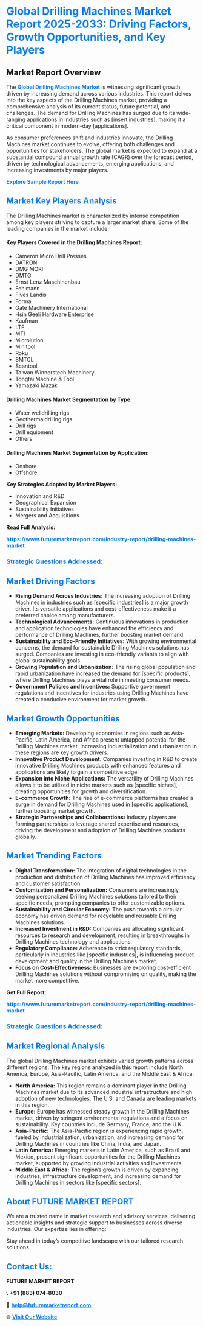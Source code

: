 <h1 style="color: #007BFF;">Global Drilling Machines Market Report 2025-2033: Driving Factors, Growth Opportunities, and Key Players</h1>

<section id="overview">
<h2>Market Report Overview</h2>
<p>The <a href="https://www.futuremarketreport.com/industry-report/drilling-machines-market" style="color: #007BFF; text-decoration: none;"><strong>Global Drilling Machines Market</strong></a> is witnessing significant growth, driven by increasing demand across various industries. This report delves into the key aspects of the Drilling Machines market, providing a comprehensive analysis of its current status, future potential, and challenges. The demand for Drilling Machines has surged due to its wide-ranging applications in industries such as [insert industries], making it a critical component in modern-day [applications].</p>
<p>As consumer preferences shift and industries innovate, the Drilling Machines market continues to evolve, offering both challenges and opportunities for stakeholders. The global market is expected to expand at a substantial compound annual growth rate (CAGR) over the forecast period, driven by technological advancements, emerging applications, and increasing investments by major players.</p>
</section>

<section id="overview">
<p><a href="https://www.futuremarketreport.com/request-sample/reportId=56840" style="color: #007BFF; text-decoration: none;"><strong>Explore Sample Report Here</strong></a></p>
</section>

<section id="key-players">
<h2 style="color: #007BFF;">Market Key Players Analysis</h2>
<p>The Drilling Machines market is characterized by intense competition among key players striving to capture a larger market share. Some of the leading companies in the market include:</p>
<h4>Key Players Covered in the Drilling Machines Report:</h4>
<ul><li>Cameron Micro Drill Presses</li><li>DATRON</li><li>DMG MORI</li><li>DMTG</li><li>Ernst Lenz Maschinenbau</li><li>Fehlmann</li><li>Fives Landis</li><li>Forma</li><li>Gate Machinery International</li><li>Hsin Geeli Hardware Enterprise</li><li>Kaufman</li><li>LTF</li><li>MTI</li><li>Microlution</li><li>Minitool</li><li>Roku</li><li>SMTCL</li><li>Scantool</li><li>Taiwan Winnerstech Machinery</li><li>Tongtai Machine &amp; Tool</li><li>Yamazaki Mazak</li></ul>
<h4>Drilling Machines Market Segmentation by Type:</h4>
<ul><li>Water welldrilling rigs</li><li>Geothermaldrilling rigs</li><li>Drill rigs</li><li>Drill equipment</li><li>Others</li></ul>

<h4>Drilling Machines Market Segmentation by Application:</h4>
<ul><li>Onshore</li><li>Offshore</li></ul>
<p><strong>Key Strategies Adopted by Market Players:</strong></p>
<ul>
<li>Innovation and R&D</li>
<li>Geographical Expansion</li>
<li>Sustainability Initiatives</li>
<li>Mergers and Acquisitions</li>
</ul>
</section>

<section>
<p><strong>Read Full Analysis: </strong></p><a href="https://www.futuremarketreport.com/industry-report/drilling-machines-market" style="color: #007BFF; text-decoration: none;"><strong>https://www.futuremarketreport.com/industry-report/drilling-machines-market</strong></a>
<h3 style="color: #007BFF;">Strategic Questions Addressed:</h3>
</section>

<section id="driving-factors">
<h2 style="color: #007BFF;">Market Driving Factors</h2>
<ul>
<li><strong>Rising Demand Across Industries:</strong> The increasing adoption of Drilling Machines in industries such as [specific industries] is a major growth driver. Its versatile applications and cost-effectiveness make it a preferred choice among manufacturers.</li>
<li><strong>Technological Advancements:</strong> Continuous innovations in production and application technologies have enhanced the efficiency and performance of Drilling Machines, further boosting market demand.</li>
<li><strong>Sustainability and Eco-Friendly Initiatives:</strong> With growing environmental concerns, the demand for sustainable Drilling Machines solutions has surged. Companies are investing in eco-friendly variants to align with global sustainability goals.</li>
<li><strong>Growing Population and Urbanization:</strong> The rising global population and rapid urbanization have increased the demand for [specific products], where Drilling Machines plays a vital role in meeting consumer needs.</li>
<li><strong>Government Policies and Incentives:</strong> Supportive government regulations and incentives for industries using Drilling Machines have created a conducive environment for market growth.</li>
</ul>
</section>

<section id="growth-opportunities">
<h2 style="color: #007BFF;">Market Growth Opportunities</h2>
<ul>
<li><strong>Emerging Markets:</strong> Developing economies in regions such as Asia-Pacific, Latin America, and Africa present untapped potential for the Drilling Machines market. Increasing industrialization and urbanization in these regions are key growth drivers.</li>
<li><strong>Innovative Product Development:</strong> Companies investing in R&D to create innovative Drilling Machines products with enhanced features and applications are likely to gain a competitive edge.</li>
<li><strong>Expansion into Niche Applications:</strong> The versatility of Drilling Machines allows it to be utilized in niche markets such as [specific niches], creating opportunities for growth and diversification.</li>
<li><strong>E-commerce Growth:</strong> The rise of e-commerce platforms has created a surge in demand for Drilling Machines used in [specific applications], further boosting market growth.</li>
<li><strong>Strategic Partnerships and Collaborations:</strong> Industry players are forming partnerships to leverage shared expertise and resources, driving the development and adoption of Drilling Machines products globally.</li>
</ul>
</section>

<section id="trending-factors">
<h2 style="color: #007BFF;">Market Trending Factors</h2>
<ul>
<li><strong>Digital Transformation:</strong> The integration of digital technologies in the production and distribution of Drilling Machines has improved efficiency and customer satisfaction.</li>
<li><strong>Customization and Personalization:</strong> Consumers are increasingly seeking personalized Drilling Machines solutions tailored to their specific needs, prompting companies to offer customizable options.</li>
<li><strong>Sustainability and Circular Economy:</strong> The push towards a circular economy has driven demand for recyclable and reusable Drilling Machines solutions.</li>
<li><strong>Increased Investment in R&D:</strong> Companies are allocating significant resources to research and development, resulting in breakthroughs in Drilling Machines technology and applications.</li>
<li><strong>Regulatory Compliance:</strong> Adherence to strict regulatory standards, particularly in industries like [specific industries], is influencing product development and quality in the Drilling Machines market.</li>
<li><strong>Focus on Cost-Effectiveness:</strong> Businesses are exploring cost-efficient Drilling Machines solutions without compromising on quality, making the market more competitive.</li>
</ul>
</section>

<section>
<p><strong>Get Full Report: </strong></p><a href="https://www.futuremarketreport.com/industry-report/drilling-machines-market" style="color: #007BFF; text-decoration: none;"><strong>https://www.futuremarketreport.com/industry-report/drilling-machines-market</strong></a>
<h3 style="color: #007BFF;">Strategic Questions Addressed:</h3>
</section>


<section id="regional-analysis">
<h2 style="color: #007BFF;">Market Regional Analysis</h2>
<p>The global Drilling Machines market exhibits varied growth patterns across different regions. The key regions analyzed in this report include North America, Europe, Asia-Pacific, Latin America, and the Middle East & Africa:</p>
<ul>
<li><strong>North America:</strong> This region remains a dominant player in the Drilling Machines market due to its advanced industrial infrastructure and high adoption of new technologies. The U.S. and Canada are leading markets in this region.</li>
<li><strong>Europe:</strong> Europe has witnessed steady growth in the Drilling Machines market, driven by stringent environmental regulations and a focus on sustainability. Key countries include Germany, France, and the U.K.</li>
<li><strong>Asia-Pacific:</strong> The Asia-Pacific region is experiencing rapid growth, fueled by industrialization, urbanization, and increasing demand for Drilling Machines in countries like China, India, and Japan.</li>
<li><strong>Latin America:</strong> Emerging markets in Latin America, such as Brazil and Mexico, present significant opportunities for the Drilling Machines market, supported by growing industrial activities and investments.</li>
<li><strong>Middle East & Africa:</strong> The region’s growth is driven by expanding industries, infrastructure development, and increasing demand for Drilling Machines in sectors like [specific sectors].</li>
</ul>
</section>

<footer>
<h2 style="color: #007BFF;">About FUTURE MARKET REPORT</h2>
<p>We are a trusted name in market research and advisory services, delivering actionable insights and strategic support to businesses across diverse industries. Our expertise lies in offering:</p>

<p>Stay ahead in today’s competitive landscape with our tailored research solutions.</p>

<h2 style="color: #007BFF;">Contact Us:</h2>
<p><strong>FUTURE MARKET REPORT</strong></p>
<p>📞 <strong>+91 (883) 074-8030</strong></p>
<p>📧 <strong><a href="mailto:help@futuremarketreport.com" style="color: #007BFF;">help@futuremarketreport.com</a></strong></p>
<p>🌐 <strong><a href="https://www.futuremarketreport.com/" style="color: #007BFF;">Visit Our Website</a></strong></p>
</footer>